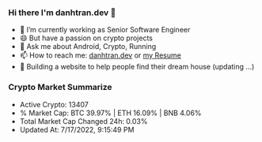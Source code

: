 ### Hi there I'm danhtran.dev 👋

- 🔭 I’m currently working as Senior Software Engineer
- 😄 But have a passion on crypto projects
- 💬 Ask me about Android, Crypto, Running 
- 📫 How to reach me: <a href="https://danhtran.dev" target="_blank">danhtran.dev</a> or <a href="Developer-Resume.pdf" target="_blank">my Resume</a>
- 🌱 Building a website to help people find their dream house (updating ...)

### Crypto Market Summarize
- Active Crypto: 13407
- % Market Cap: BTC 39.97% | ETH 16.09% | BNB 4.06%
- Total Market Cap Changed 24h: 0.03%
- Updated At: 7/17/2022, 9:15:49 PM

